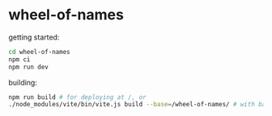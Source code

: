 # wheel-of-names

getting started:
```bash
cd wheel-of-names
npm ci
npm run dev
```

building:
```bash
npm run build # for deploying at /, or
./node_modules/vite/bin/vite.js build --base=/wheel-of-names/ # with base path
```
